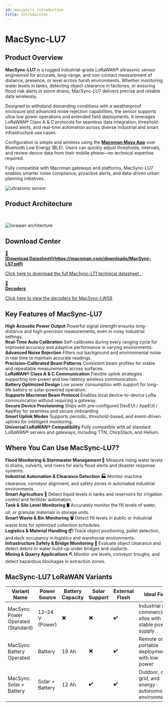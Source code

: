 ```yaml
---
id: macsyncls_introduction
title: Introduciton
---
```


# MacSync-LU7

## Product Overview

**MacSync-LU7** is a rugged industrial-grade LoRaWAN® ultrasonic sensor engineered for accurate, long-range, and non-contact measurement of distance, presence, or level across harsh environments. Whether monitoring water levels in tanks, detecting object clearance in factories, or ensuring flood risk alerts in storm drains, MacSync-LU7 delivers precise and reliable data wirelessly.

Designed to withstand demanding conditions with a weatherproof enclosure and advanced noise rejection capabilities, the sensor supports ultra-low power operations and extended field deployments. It leverages LoRaWAN® Class A & C protocols for seamless data integration, threshold-based alerts, and real-time automation across diverse industrial and smart infrastructure use cases.

Configuration is simple and wireless using the [**Macnman Maya App**](https://play.google.com/store/apps/details?id=com.macnman.app&pcampaignid=web_share) over Bluetooth Low Energy (BLE). Users can quickly adjust thresholds, intervals, and review device data from their mobile phone—no technical expertise required.

Fully compatible with Macnman gateways and platforms, MacSync-LU7 enables smarter noise compliance, proactive alerts, and data-driven urban planning initiatives.

![ultrasonic sensor](/img/lorawan/sensors/temperaturehumi/maxbot_ultrasonic_long_range.webp)

## Product Architecture
<br/>

![lorawan architecture](/img/lorawan/lorawan_macsync_archi.svg)

## Download Center

<div className="icon-card-grid">
  <a href="https://drive.google.com/file/d/160C4s1MZkL_QHsDzzE9iVL3f-D2RmYdn/view?usp=sharing" 
  className="icon-card">
    <div className="icon">📂</div>  
    <div>
      <strong>[Download Datasheet](https://macnman.com/downloads/MacSync-LS7.pdf)</strong>
      <p>Click here to download the full MacSync-LT1 technical datasheet
.</p>
    </div>
  </a>
  <a href="https://github.com/MacnMan/LoRa_Module_SDK/tree/main/SDK/LoRaWAN_AT_Slave" 
  className="icon-card">
    <div className="icon">📝</div>
    <div>
      <strong>Decoders</strong>
      <p>Click here to view the decoders for MacSync-LWS6</p>
    </div>
  </a>
</div>

<div style={{ margin: "2rem 0" }}></div>


## Key Features of MacSync-LU7

<div className="reusable-feature-grid">
  <div className="reusable-feature-card">
    <strong>High Acoustic Power Output</strong>
    Powerful signal strength ensures long-distance and high-precision measurements, even in noisy industrial settings.
  </div>
  <div className="reusable-feature-card">
    <strong>Real-Time Auto Calibration</strong>
    Self-calibrates during every ranging cycle for improved accuracy and adaptive performance in varying environments.
  </div>
  <div className="reusable-feature-card">
    <strong>Advanced Noise Rejection</strong>
    Filters out background and environmental noise in real time to maintain accurate readings.
  </div>
  <div className="reusable-feature-card">
    <strong>Precision-Calibrated Beam Patterns</strong>
    Consistent beam profiles for stable and repeatable measurements across surfaces.
  </div>
  <div className="reusable-feature-card">
    <strong>LoRaWAN® Class A & C Communication</strong>
    Flexible uplink strategies supporting low-power and low-latency wireless communication.
  </div>
  <div className="reusable-feature-card">
    <strong>Battery Optimized Design</strong>
    Low power consumption with support for long-life battery or solar-powered operation.
  </div>
  <div className="reusable-feature-card">
    <strong>Supports Macnman Beam Protocol</strong>
    Enables local device-to-device LoRa communication without requiring a gateway.
  </div>
  <div className="reusable-feature-card">
    <strong>Secure Device Provisioning</strong>
    Ships with pre-configured DevEUI / AppEUI / AppKey for seamless and secure onboarding.
  </div>
  <div className="reusable-feature-card">
    <strong>Smart Uplink Modes</strong>
    Supports periodic, threshold-based, and event-driven uplinks for intelligent monitoring.
  </div>
  <div className="reusable-feature-card">
    <strong>Universal LoRaWAN® Compatibility</strong>
    Fully compatible with all standard LoRaWAN® servers and gateways, including TTN, ChirpStack, and Helium.
  </div>
</div>

## Where You Can Use MacSync-LU7?

<div className="reusable-feature-grid">
  <div className="reusable-feature-card">
    <strong>Flood Monitoring & Stormwater Management 🌊</strong>
    Measure rising water levels in drains, culverts, and rivers for early flood alerts and disaster response systems.
  </div>
  <div className="reusable-feature-card">
    <strong>Industrial Automation & Clearance Detection 🏭</strong>
    Monitor machine clearance, conveyor alignment, and safety zones in automated industrial environments.
  </div>
  <div className="reusable-feature-card">
    <strong>Smart Agriculture 🚜</strong>
    Detect liquid levels in tanks and reservoirs for irrigation control and fertilizer automation.
  </div>
  <div className="reusable-feature-card">
    <strong>Tank & Silo Level Monitoring 🛢️</strong>
    Accurately monitor the fill levels of water, oil, or granular materials in storage units.
  </div>
  <div className="reusable-feature-card">
    <strong>Smart Waste & Bin Monitoring 🗑️</strong>
    Detect fill levels in public or industrial waste bins for optimized collection schedules.
  </div>
  <div className="reusable-feature-card">
    <strong>Logistics & Material Handling 📦</strong>
    Track object positioning, pallet detection, and dock occupancy in logistics and warehouse environments.
  </div>
  <div className="reusable-feature-card">
    <strong>Infrastructure Safety & Bridge Monitoring 🌉</strong>
    Evaluate object clearance and detect debris or water build-up under bridges and viaducts.
  </div>
  <div className="reusable-feature-card">
    <strong>Mining & Quarry Applications ⛏️</strong>
    Monitor ore levels, conveyor troughs, and detect hazardous blockages in extraction zones.
  </div>
</div>


## MacSync-LU7 LoRaWAN Variants

<table className="parameter-table">
  <thead>
    <tr>
      <th>Variant Name</th>
      <th>Power Source</th>
      <th>Battery Capacity</th>
      <th>Solar Support</th>
      <th>External Flash</th>
      <th>Ideal For</th>
    </tr>
  </thead>
  <tbody>
    <tr>
      <td>MacSync Power Operated (Standard)</td>
      <td>12–24 V (Power)</td>
      <td>✖️</td>
      <td>✖️</td>
      <td>✔️</td>
      <td>Industrial or commercial sites with stable power supply</td>
    </tr>
    <tr>
      <td>MacSync Battery Operated</td>
      <td>Battery</td>
      <td>19 Ah</td>
      <td>✖️</td>
      <td>✔️</td>
      <td>Remote or portable deployments with low power</td>
    </tr>
    <tr>
      <td>MacSync Solar + Battery</td>
      <td>Solar + Battery</td>
      <td>12 Ah</td>
      <td>✔️</td>
      <td>✔️</td>
      <td>Outdoor, off-grid, and energy-autonomous environments</td>
    </tr>
  </tbody>
</table>

